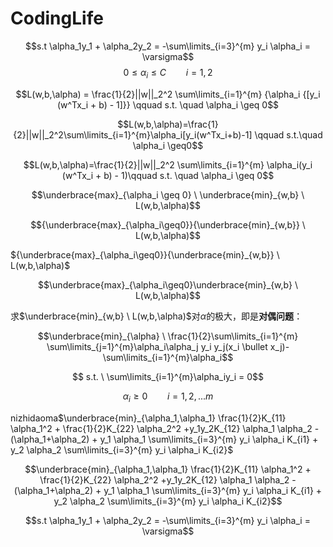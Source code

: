 # CodingLife
$$s.t \alpha_1y_1 + \alpha_2y_2 = -\sum\limits_{i=3}^{m} y_i \alpha_i = \varsigma$$
$$ 0 \leq \alpha_i \leq C \qquad i=1,2 $$

$$L(w,b,\alpha) = \frac{1}{2}||w||_2^2 \sum\limits_{i=1}^{m} {\alpha_i {[y_i (w^Tx_i + b) - 1]}} \qquad s.t. \quad \alpha_i \geq 0$$

$$L(w,b,\alpha)=\frac{1}{2}||w||_2^2\sum\limits_{i=1}^{m}\alpha_i[y_i(w^Tx_i+b)-1] \qquad s.t.\quad \alpha_i \geq0$$

$$L(w,b,\alpha)=\frac{1}{2}||w||_2^2 \sum\limits_{i=1}^{m} \alpha_i(y_i (w^Tx_i + b) - 1)\qquad s.t. \quad \alpha_i \geq 0$$ 

$$\underbrace{max}_{\alpha_i \geq 0} \ \underbrace{min}_{w,b} \ L(w,b,\alpha)$$

$${\underbrace{max}_{\alpha_i\geq0}}{\underbrace{min}_{w,b}} \ L(w,b,\alpha)$$

${\underbrace{max}_{\alpha_i\geq0}}{\underbrace{min}_{w,b}} \ L(w,b,\alpha)$

$$\underbrace{max}_{\alpha_i\geq0}\underbrace{min}_{w,b} \ L(w,b,\alpha)$$

求$\underbrace{min}_{w,b} \ L(w,b,\alpha)$对$\alpha$的极大，即是**对偶问题**：

$$\underbrace{min}_{\alpha} \ \frac{1}{2}\sum\limits_{i=1}^{m} \sum\limits_{j=1}^{m}\alpha_i\alpha_j y_i y_j(x_i \bullet x_j)-\sum\limits_{i=1}^{m}\alpha_i$$

$$ s.t. \ \sum\limits_{i=1}^{m}\alpha_iy_i = 0$$

$$ \alpha_i \geq 0  \qquad i=1,2,...m $$

nizhidaoma$\underbrace{min}_{\alpha_1,\alpha_1} \frac{1}{2}K_{11} \alpha_1^2 + \frac{1}{2}K_{22} \alpha_2^2 +y_1y_2K_{12} \alpha_1 \alpha_2 - (\alpha_1+\alpha_2) + y_1 \alpha_1 \sum\limits_{i=3}^{m} y_i \alpha_i K_{i1} + y_2 \alpha_2 \sum\limits_{i=3}^{m} y_i \alpha_i K_{i2}$

$$\underbrace{min}_{\alpha_1,\alpha_1} \frac{1}{2}K_{11} \alpha_1^2 + \frac{1}{2}K_{22} \alpha_2^2 +y_1y_2K_{12} \alpha_1 \alpha_2 - (\alpha_1+\alpha_2) + y_1 \alpha_1 \sum\limits_{i=3}^{m} y_i \alpha_i K_{i1} + y_2 \alpha_2 \sum\limits_{i=3}^{m} y_i \alpha_i K_{i2}$$

$$s.t \alpha_1y_1 + \alpha_2y_2 = -\sum\limits_{i=3}^{m} y_i \alpha_i = \varsigma$$